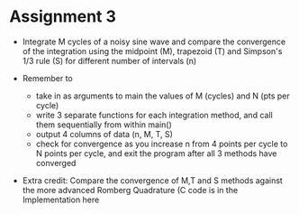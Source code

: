 # Assignment 3

- Integrate M cycles of a noisy sine wave and compare the convergence of the integration using the midpoint (M), trapezoid (T) and Simpson's 1/3 rule (S) for different number of intervals (n)
- Remember to 
  - take in as arguments to main the values of M (cycles) and N (pts per cycle)
  - write 3 separate functions for each integration method, and call them sequentially from within main()
  - output 4 columns of data (n, M, T, S)
  - check for convergence as you increase n from 4 points per cycle to N points per cycle, and exit the program after all 3 methods have converged

- Extra credit: Compare the convergence of M,T and S methods against the more advanced Romberg Quadrature (C code is in the Implementation here
